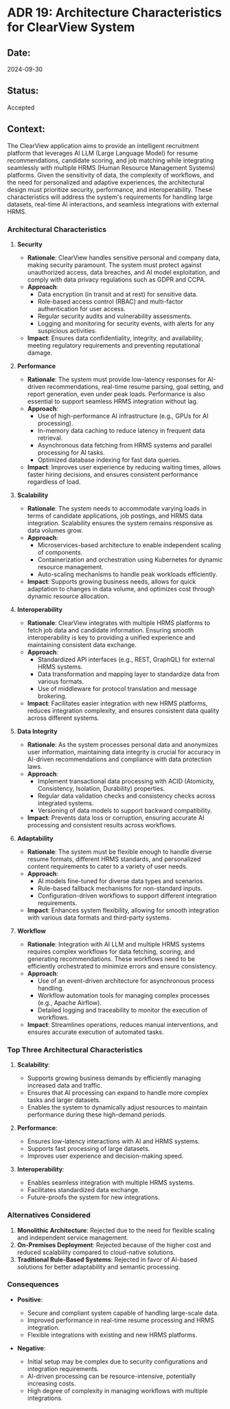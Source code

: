 # ADR 19: Architecture Characteristics for ClearView System

## Date:
2024-09-30

## Status:
Accepted  

## Context:
The ClearView application aims to provide an intelligent recruitment platform that leverages AI LLM (Large Language Model) for resume recommendations, candidate scoring, and job matching while integrating seamlessly with multiple HRMS (Human Resource Management Systems) platforms. Given the sensitivity of data, the complexity of workflows, and the need for personalized and adaptive experiences, the architectural design must prioritize security, performance, and interoperability. These characteristics will address the system's requirements for handling large datasets, real-time AI interactions, and seamless integrations with external HRMS.

### Architectural Characteristics

1. **Security**
    - **Rationale**: ClearView handles sensitive personal and company data, making security paramount. The system must protect against unauthorized access, data breaches, and AI model exploitation, and comply with data privacy regulations such as GDPR and CCPA.
    - **Approach**:
        - Data encryption (in transit and at rest) for sensitive data.
        - Role-based access control (RBAC) and multi-factor authentication for user access.
        - Regular security audits and vulnerability assessments.
        - Logging and monitoring for security events, with alerts for any suspicious activities.
    - **Impact**: Ensures data confidentiality, integrity, and availability, meeting regulatory requirements and preventing reputational damage.

2. **Performance**
    - **Rationale**: The system must provide low-latency responses for AI-driven recommendations, real-time resume parsing, goal setting, and report generation, even under peak loads. Performance is also essential to support seamless HRMS integration without lag.
    - **Approach**:
        - Use of high-performance AI infrastructure (e.g., GPUs for AI processing).
        - In-memory data caching to reduce latency in frequent data retrieval.
        - Asynchronous data fetching from HRMS systems and parallel processing for AI tasks.
        - Optimized database indexing for fast data queries.
    - **Impact**: Improves user experience by reducing waiting times, allows faster hiring decisions, and ensures consistent performance regardless of load.

3. **Scalability**
    - **Rationale**: The system needs to accommodate varying loads in terms of candidate applications, job postings, and HRMS data integration. Scalability ensures the system remains responsive as data volumes grow.
    - **Approach**:
        - Microservices-based architecture to enable independent scaling of components.
        - Containerization and orchestration using Kubernetes for dynamic resource management.
        - Auto-scaling mechanisms to handle peak workloads efficiently.
    - **Impact**: Supports growing business needs, allows for quick adaptation to changes in data volume, and optimizes cost through dynamic resource allocation.

4. **Interoperability**
    - **Rationale**: ClearView integrates with multiple HRMS platforms to fetch job data and candidate information. Ensuring smooth interoperability is key to providing a unified experience and maintaining consistent data exchange.
    - **Approach**:
        - Standardized API interfaces (e.g., REST, GraphQL) for external HRMS systems.
        - Data transformation and mapping layer to standardize data from various formats.
        - Use of middleware for protocol translation and message brokering.
    - **Impact**: Facilitates easier integration with new HRMS platforms, reduces integration complexity, and ensures consistent data quality across different systems.

5. **Data Integrity**
    - **Rationale**: As the system processes personal data and anonymizes user information, maintaining data integrity is crucial for accuracy in AI-driven recommendations and compliance with data protection laws.
    - **Approach**:
        - Implement transactional data processing with ACID (Atomicity, Consistency, Isolation, Durability) properties.
        - Regular data validation checks and consistency checks across integrated systems.
        - Versioning of data models to support backward compatibility.
    - **Impact**: Prevents data loss or corruption, ensuring accurate AI processing and consistent results across workflows.

6. **Adaptability**
    - **Rationale**: The system must be flexible enough to handle diverse resume formats, different HRMS standards, and personalized content requirements to cater to a variety of user needs.
    - **Approach**:
        - AI models fine-tuned for diverse data types and scenarios.
        - Rule-based fallback mechanisms for non-standard inputs.
        - Configuration-driven workflows to support different integration requirements.
    - **Impact**: Enhances system flexibility, allowing for smooth integration with various data formats and third-party systems.

7. **Workflow**
    - **Rationale**: Integration with AI LLM and multiple HRMS systems requires complex workflows for data fetching, scoring, and generating recommendations. These workflows need to be efficiently orchestrated to minimize errors and ensure consistency.
    - **Approach**:
        - Use of an event-driven architecture for asynchronous process handling.
        - Workflow automation tools for managing complex processes (e.g., Apache Airflow).
        - Detailed logging and traceability to monitor the execution of workflows.
    - **Impact**: Streamlines operations, reduces manual interventions, and ensures accurate execution of automated tasks.

### Top Three Architectural Characteristics

1. **Scalability**:
    - Supports growing business demands by efficiently managing increased data and traffic.
    - Ensures that AI processing can expand to handle more complex tasks and larger datasets.
    - Enables the system to dynamically adjust resources to maintain performance during these high-demand periods.

2. **Performance**:
    - Ensures low-latency interactions with AI and HRMS systems.
    - Supports fast processing of large datasets.
    - Improves user experience and decision-making speed.

3. **Interoperability**:
    - Enables seamless integration with multiple HRMS systems.
    - Facilitates standardized data exchange.
    - Future-proofs the system for new integrations.

### Alternatives Considered

1. **Monolithic Architecture**: Rejected due to the need for flexible scaling and independent service management.
2. **On-Premises Deployment**: Rejected because of the higher cost and reduced scalability compared to cloud-native solutions.
3. **Traditional Rule-Based Systems**: Rejected in favor of AI-based solutions for better adaptability and semantic processing.

### Consequences

- **Positive**:
    - Secure and compliant system capable of handling large-scale data.
    - Improved performance in real-time resume processing and HRMS integration.
    - Flexible integrations with existing and new HRMS platforms.

- **Negative**:
    - Initial setup may be complex due to security configurations and integration requirements.
    - AI-driven processing can be resource-intensive, potentially increasing costs.
    - High degree of complexity in managing workflows with multiple integrations.
